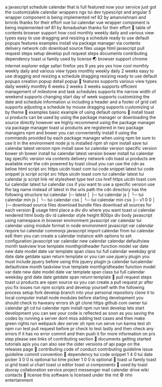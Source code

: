 a javascript schedule calendar that is full featured now your service just got the customizable calendar wrappers ngx tui dev typescript and angular 5 wrapper component is being implemented ref 82 by amanvishnani and brnrds thanks for their effort vue tui calendar vue wrapper component is being implemented ref 81 by lkmadushan thanks for their effort 🚩 table of contents browser support how cool monthly weekly daily and various view types easy to use dragging and resizing a schedule ready to use default popups features examples install via package manager via contents delivery network cdn download source files usage html javascript pull request steps setup develop pull request steps documents contributing dependency toast ui family used by license 🌏 browser support chrome internet explorer edge safari firefox yes 9 yes yes yes how cool monthly weekly daily and various view types monthly weekly daily 2 weeks easy to use dragging and resizing a schedule dragging resizing ready to use default popups creation popup detail popup 🎨 features supports various view types daily weekly monthly 6 weeks 2 weeks 3 weeks supports efficient management of milestone and task schedules supports the narrow width of weekend supports changing start day of week supports customizing the date and schedule information ui including a header and a footer of grid cell supports adjusting a schedule by mouse dragging supports customizing ui by theme 🐾 examples basic example of using default options 💾 install toast ui products can be used by using the package manager or downloading the source directly however we highly recommend using the package manager via package manager toast ui products are registered in two package managers npm and bower you can conveniently install it using the commands provided by each package manager when using npm be sure to use it in the environment node js is installed npm sh npm install save tui calendar latest version npm install save tui calendar version specific version bower sh bower install tui calendar latest version bower install tui calendar tag specific version via contents delivery network cdn toast ui products are available over the cdn powered by toast cloud you can use the cdn as below html script src https uicdn toast com tui code snippet latest tui code snippet js script script src https uicdn toast com tui calendar latest tui calendar js script link rel stylesheet type text css href https uicdn toast com tui calendar latest tui calendar css if you want to use a specific version use the tag name instead of latest in the urls path the cdn directory has the following structure tui calendar ├─ latest │ ├─ tui calendar js │ └─ tui calendar min js │ └─ tui calendar css │ └─ tui calendar min css ├─ v1 0 0 │ ├─ download source files download bundle files download all sources for each version 🔨 usage html place a div div where you want toast ui calendar rendered html body div id calendar style height 800px div body javascript using namespace in browser environment javascript var calendar tui calendar using module format in node environment javascript var calendar require tui calendar commonjs javascript import calendar from tui calendar es6 then you can create a calendar instance with options to set configuration javascript var calendar new calendar calendar defaultview month taskview true template monthgridheader function model var date new date model date var template span class tui full calendar weekday grid date date getdate span return template or you can use jquery plugin you must include jquery before using this jquery plugin js calendar tuicalendar defaultview month taskview true template monthgridheader function model var date new date model date var template span class tui full calendar weekday grid date date getdate span return template 🔧 pull request steps toast ui products are open source so you can create a pull request pr after you fix issues run npm scripts and develop yourself with the following process setup fork develop branch into your personal repository clone it to local computer install node modules before starting development you should check to haveany errors sh git clone https github com owner tui calendar git cd tui calendar npm install npm run test develop lets start development you can see your code is reflected as soon as you saving the codes by running a server dont miss adding test cases and then make green rights run webpack dev server sh npm run serve run karma test sh npm run test pull request before pr check to test lastly and then check any errors if it has no error commit and then push it for more information on prs step please see links of contributing section 📙 documents getting started tutorials apis you can also see the older versions of api page on the releases page 💬 contributing code of conduct contributing guideline issue guideline commit convention 🔩 dependency tui code snippet 1 4 0 tui date picker 3 0 0 is optional tui time picker 1 0 0 is optional 🍞 toast ui family toast ui grid toast ui chart toast ui editor toast ui components 🚀 used by toast dooray collaboration service project messenger mail calendar drive wiki contacts 📜 license this software is licensed under the mit © nhn entertainment